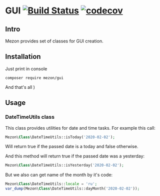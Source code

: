 # GUI [![Build Status](https://travis-ci.com/alexdodonov/mezon-gui.svg?branch=master)](https://travis-ci.com/alexdodonov/mezon-gui) [![codecov](https://codecov.io/gh/alexdodonov/mezon-gui/branch/master/graph/badge.svg)](https://codecov.io/gh/alexdodonov/mezon-gui)
## Intro

Mezon provides set of classes for GUI creation.

## Installation

Just print in console

```
composer require mezon/gui
```

And that's all )

## Usage

### DateTimeUtils class

This class provides utilities for date and time tasks. For example this call:

```PHP
Mezon\Class\DateTimeUtils::isToday('2020-02-02');
```

Will return true if the passed date is a today and false otherwise.

And this method will return true if the passed date was a yesterday:

```PHP
Mezon\Class\DateTimeUtils::isYesterday('2020-02-02');
```

But we also can get name of the month by it's code:

```PHP
Mezon\Class\DateTimeUtils::locale = 'ru';
var_dump(Mezon\Class\DateTimeUtils::dayMonth('2020-02-02'));
```